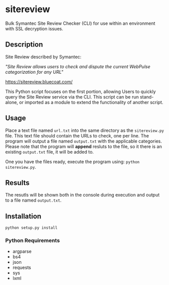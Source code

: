 # sitereview
Bulk Symantec Site Review Checker (CLI) for use within an environment with SSL decryption issues. 

## Description

Site Review described by Symantec:

*"Site Review allows users to check and dispute the current WebPulse categorization for any URL"*

https://sitereview.bluecoat.com/

This Python script focuses on the first portion, allowing Users to quickly query the Site Review service via the CLI. This script can be run stand-alone, or imported as a module to extend the functionality of another script.

## Usage

Place a text file named `url.txt` into the same directory as the `sitereview.py` file. This text file should contain the URLs to check, one per line. The program will output a file named `output.txt` with the applicable categories. Please note that the program will **append** resluts to the file, so it there is an existing `output.txt` file, it will be added to.

One you have the files ready, execute the program using: `python sitereview.py`.

## Results

The resutls will be shown both in the console during execution and output to a file named `output.txt`.

## Installation

```
python setup.py install
```

### Python Requirements

* argparse
* bs4
* json
* requests
* sys
* lxml

